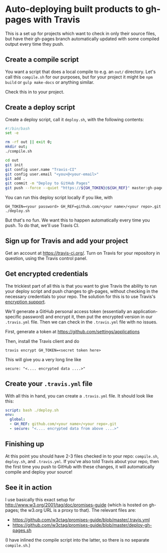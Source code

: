 # Auto-deploying built products to gh-pages with Travis

This is a set up for projects which want to check in only their source files, but have their gh-pages branch automatically updated with some compiled output every time they push.

## Create a compile script

You want a script that does a local compile to e.g. an `out/` directory. Let's call this `compile.sh` for our purposes, but for your project it might be `npm build` or `gulp make-docs` or anything similar.

Check this in to your project.

## Create a deploy script

Create a deploy script, call it `deploy.sh`, with the following contents: 

```bash
#!/bin/bash
set -e

rm -rf out || exit 0;
mkdir out;
./compile.sh

cd out
git init
git config user.name "Travis-CI"
git config user.email "<you>@<your-email>"
git add .
git commit -m "Deploy to GitHub Pages"
git push --force --quiet "https://${GH_TOKEN}@${GH_REF}" master:gh-pages > /dev/null 2>&1
```

You can run this deploy script locally if you like, with

```
GH_TOKEN=<your password> GH_REF=github.com/<your name>/<your repo>.git ./deploy.sh
```

But that's no fun. We want this to happen automatically every time you push. To do that, we'll use Travis CI.

## Sign up for Travis and add your project

Get an account at https://travis-ci.org/. Turn on Travis for your repository in question, using the Travis control panel.

## Get encrypted credentials

The trickiest part of all this is that you want to give Travis the ability to run your deploy script and push changes to gh-pages, without checking in the necessary credentials to your repo. The solution for this is to use Travis's [encryption support](http://docs.travis-ci.com/user/encryption-keys/).

We'll generate a GitHub personal access token (essentially an application-specific password) and encrypt it, then put the encrypted version in our `.travis.yml` file. Then we can check in the `.travis.yml` file with no issues.

First, generate a token at https://github.com/settings/applications

Then, install the Travis client and do

```
travis encrypt GH_TOKEN=<secret token here>
```

This will give you a very long line like

```
secure: "<.... encrypted data ....>"
```

## Create your `.travis.yml` file

With all this in hand, you can create a `.travis.yml` file. It should look like this:

```yml
script: bash ./deploy.sh
env:
  global:
  - GH_REF: github.com/<your name>/<your repo>.git
  - secure: "<.... encrypted data from above ....>"
```

## Finishing up

At this point you should have 2-3 files checked in to your repo: `compile.sh`, `deploy.sh`, and `.travis.yml`. If you've also told Travis about your repo, then the first time you push to GitHub with these changes, it will automatically compile and deploy your source!

## See it in action

I use basically this exact setup for http://www.w3.org/2001/tag/doc/promises-guide (which is hosted on gh-pages; the w3.org URL is a proxy to that). The relevant files are:

- https://github.com/w3ctag/promises-guide/blob/master/.travis.yml
- https://github.com/w3ctag/promises-guide/blob/master/deploy-gh-pages.sh

(I have inlined the compile script into the latter, so there is no separate `compile.sh`.)